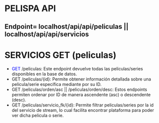 # PELISPA API
## Endpoint= localhost/api/api/peliculas || localhost/api/api/servicios

# SERVICIOS GET (peliculas)
- <span style="color:blue">GET</span> /peliculas: Este endpoint devuelve todas las peliculas/series disponibles en la base de datos.
- GET /peliculas/{id}: Permite obtener información detallada sobre una pelicula/serie específica mediante por su ID.
- GET /peliculas/orden/asc || /peliculas/orden/desc: Estos endpoints permiten ordenar por ID de manera ascendente (asc) o descendente (desc).
- GET /peliculas/servicio_fk/{id}: Permite filtrar peliculas/series por la id del servicio de stream, lo cual facilita encontrar plataforma para poder ver dicha pelicula o serie.



